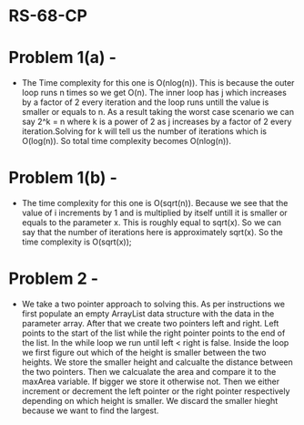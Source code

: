 # RS-68-CP

# Problem 1(a) -
* The Time complexity for this one is O(nlog(n)). This is because the outer loop runs n times so we get O(n).
  The inner loop has j which increases by a factor of 2 every iteration and the loop runs untill the value is
  smaller or equals to n. As a result taking the worst case scenario we can say 2^k = n where k is a power of
  2 as j increases by a factor of 2 every iteration.Solving for k will tell us the number of iterations which
  is O(log(n)). So total time complexity becomes O(nlog(n)).

# Problem 1(b) -
* The time complexity for this one is O(sqrt(n)). Because we see that the value of i increments by 1 and is
  multiplied by itself untill it is smaller or equals to the parameter x. This is roughly equal to sqrt(x).
  So we can say that the number of iterations here is approximately sqrt(x). So the time complexity is
  O(sqrt(x));


# Problem 2 -
* We take a two pointer approach to solving this. As per instructions we first populate an empty ArrayList
  data structure with the data in the parameter array. After that we create two pointers left and right.
  Left points to the start of the list while the right pointer points to the end of the list. In the
  while loop we run until left < right is false. Inside the loop we first figure out which of the height
  is smaller between the two heights. We store the smaller height and calcualte the distance between the
  two pointers. Then we calcualate the area and compare it to the maxArea variable. If bigger we store it
  otherwise not. Then we either increment or decrement the left pointer or the right pointer respectively
  depending on which height is smaller. We discard the smaller hieght because we want to find the largest. 
